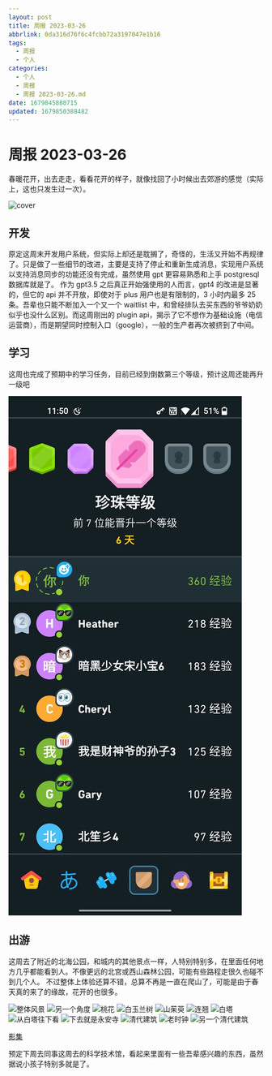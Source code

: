 ```yaml
---
layout: post
title: 周报 2023-03-26
abbrlink: 0da316d76f6c4fcbb72a3197047e1b16
tags:
  - 周报
  - 个人
categories:
  - 个人
  - 周报
  - 周报 2023-03-26.md
date: 1679845880715
updated: 1679850388482
---
```


# 周报 2023-03-26

春暖花开，出去走走，看看花开的样子，就像找回了小时候出去郊游的感觉（实际上，这也只发生过一次）。

![cover](https://image-proxy.rxliuli.com/?url=https://lh3.googleusercontent.com/pw/AMWts8DRHuwMPJLi8lf8CMqNAgTliN9Xe27rTACy0PvImeTvp4Dy-GCgJdL5EHvsUbBBC6DAQdQtKD8C9dUNzr1iwUdPf5PujECwXtAHhX3Hia8rGoodHDQEMDSED7t-aEEy_p-1itEKr5bA5e_aA2nNLEMQ=w1003-h1337-no)

## 开发

原定这周末开发用户系统，但实际上却还是耽搁了，奇怪的，生活又开始不再规律了。只是做了一些细节的改进，主要是支持了停止和重新生成消息，实现用户系统以支持消息同步的功能还没有完成，虽然使用 gpt 更容易熟悉和上手 postgresql 数据库就是了。
作为 gpt3.5 之后真正开始强使用的人而言，gpt4 的改进是显著的，但它的 api 并不开放，即使对于 plus 用户也是有限制的，3 小时内最多 25 条。吾辈也只能不断加入一个又一个 waitlist 中，和曾经排队去买东西的爷爷奶奶似乎也没什么区别。而这周刚出的 plugin api，揭示了它不想作为基础设施（电信运营商），而是期望同时控制入口（google），一般的生产者再次被挤到了中间。

## 学习

这周也完成了预期中的学习任务，目前已经到倒数第三个等级，预计这周还能再升一级吧

![1679848531362.png](/resources/4c03ed6bb5c245909428f164ffd45f3f.png)

## 出游

这周去了附近的北海公园，和城内的其他景点一样，人特别特别多，在里面任何地方几乎都能看到人。不像更远的北宫或西山森林公园，可能有些路程走很久也碰不到几个人。
不过整体上体验还算不错，总算不再是一直在爬山了，可能是由于春天真的来了的缘故，花开的也很多。

![整体风景](https://image-proxy.rxliuli.com/?url=https://lh3.googleusercontent.com/pw/AMWts8CbPtPpGIyLN6IGOUNHE9qPejhAWlUMTiLWYJ8I167NdPAQ4Oc656WFwxIGKrfKx-qsFHX9Rp6qK7gchnneoC1eFJQOD9DSX9Ht7k5VvVP9TT6m0cza4QriA3GzDz3iOAiVT2Vk_3t6MlMzdJwoN-Fs=w1783-h1337-no)
![另一个角度](https://image-proxy.rxliuli.com/?url=https://lh3.googleusercontent.com/pw/AMWts8CvyJRyquaY4vxZR9xwACV4RiJ3vjD2ZHvglYCDO-Jpyo98WmNYSvSRVj2uZqHqpXkY4ncQ3qJQcBQNBclmg7QEZdFq48u7h-UwQWwdouM7gVDeiq6Je3bLPST9IThuGW-1yV9GO3nstYLI7aC7MB3e=w1783-h1337-no)
![桃花](https://image-proxy.rxliuli.com/?url=https://lh3.googleusercontent.com/pw/AMWts8DJqXvH_sFXRNGGNLXPCVkdrIGXAhGZRWc7z8qbuqAOizUjPZ-dgeAEnxzNs992UEzN8aQYZj87ey2TqldM12IX2hc01b6xUidn1tmsyNTZQgsM4Hb3mIt6B8McJGQt1uV8Ery42qc7NOj4mOAXQits=w1783-h1337-no)
![白玉兰树](https://image-proxy.rxliuli.com/?url=https://lh3.googleusercontent.com/pw/AMWts8DxjQuQTblvgzUaM-kqohzFnSiwfp3jzwa8AAS_VAgr4_mPvAXEtnM3lmPi0UNv2qneDvTnQ4Yr6XumjSHbB31J0PsOLfVx7OwuKyHQECCW7cL0qJhyABHc0fsDnn2pEuVbsIxX2qpvujSPxTA9bTjY=w1783-h1337-no)
![山茱萸](https://image-proxy.rxliuli.com/?url=https://lh3.googleusercontent.com/pw/AMWts8CNYjNb-TMQJFGXggLAkjlfxQCaHyRpZp1qpX1seBC4I5SdZyo5yTRYUwrEVB1brrkxgqzjO4Ou_I_hJuYMcLt29UxN0sewrkWP9Xc_mDoOeEUGeEhNkIve7hMIVFl5ieXh1sADRC9DiyeuFaNB2Qq-=w1003-h1337-no)
![连翘](https://image-proxy.rxliuli.com/?url=https://lh3.googleusercontent.com/pw/AMWts8DaLBCQEHVCplDf_LswBbWZV4cBfWt82WAwzt1kdxjft4edOL4FqbqAGfOTzTAiui2uEMb7pa5WhJmw1P_gHTfUqycovB68MduawdvQYBgqeDDA072dtuGcYhonXUWlU_WCTZLX4-qQUy91BmnmfPdX=w1783-h1337-no)
![白塔](https://image-proxy.rxliuli.com/?url=https://lh3.googleusercontent.com/pw/AMWts8BAEcnduoinPpI6KSyhiwUdUlC6y-xQS0LDMIt2EgXO60K7aqL9i_YQec-cWnyj7IHdoe-8cY1bbAc9UkW1h1T8sHLX-Z-AGz8QiYz8AdKn6M9wGtYSzPFLlAX8jQlXv_w-zN1rzJg8VIBrVb68nYs4=w1003-h1337-no)
![从白塔往下看](https://image-proxy.rxliuli.com/?url=https://lh3.googleusercontent.com/pw/AMWts8Bg2TxxBOJ2bbd9bt3HCKoQBnzSAc-30ZRZtMSr2-IPr_Iph0pafS-FTVTG9S-DRp26WNZIn5_oX1yxGPUeXEGBih4wHLMIrO5Xq8CHkloSWQxt5SleaUFhxwYkPlU5MjF15vLAydrGdEUzq5BjDktR=w1783-h1337-no)
![下去就是永安寺](https://image-proxy.rxliuli.com/?url=https://lh3.googleusercontent.com/pw/AMWts8Dby5Rk4-gPD6mDRAA0J7a70w6VaUdhBSD2QkedBoS9QOjQeCgzR66j2TqibzUMzh61A-91WUqynCt6A2MMPYG37SXCwFZBn-U3YYNcoLv1DFjLByIu_vYOymWOND2dYx2reQznhKgaCU53vK0gOGE6=w1003-h1337-no)
![清代建筑](https://image-proxy.rxliuli.com/?url=https://lh3.googleusercontent.com/pw/AMWts8BzoWMmzSQ4kwT8_k33RkKwmsbMKY0HVeFumWKHxACvnGrW3Sx6gy8o5Mh6vWl-EQW3bRvYKylQcHOMUy6-czaqpeirIgUtVXgHrh9ecD_PalO_Lev6sub0ldze5jpKHHqJ03eYXntTK6areaS21I2u=w1003-h1337-no)
![老时钟](https://image-proxy.rxliuli.com/?url=https://lh3.googleusercontent.com/pw/AMWts8B9SWwzK6XOLzD2xlOcQ0Ye4Nbt30ds2pwGtujvCndnEEraZYpR71z15BSV3ycCHfC3jnPeCpwKL2pOEhAKZvvrY9sCNjA9yHmoy-ixrkaccSgJREGQpKNkYsKWzpdsdP6Uq3rmDyrMCCjqyOPsLQgg=w1003-h1337-no)
![另一个清代建筑](https://image-proxy.rxliuli.com/?url=https://lh3.googleusercontent.com/pw/AMWts8CFk0hWbIGa1XHHhjY6AQ2JRNmjbffA_TpaYkcl5pG8HRDc0CBBmxUtXNIdiH2O9RMbVT58nUVmNIeu2ShlutLJisIma9V1jxVeDoaZBdUsOjtjEclg16WmU95px6YE_Cg6-feuCGb5Zj2Jw9BtmOMN=w1783-h1337-no)

[影集](https://photos.app.goo.gl/qZMMga71PGzykz2r9)

预定下周去同事这周去的科学技术馆，看起来里面有一些吾辈感兴趣的东西，虽然据说小孩子特别多就是了。

